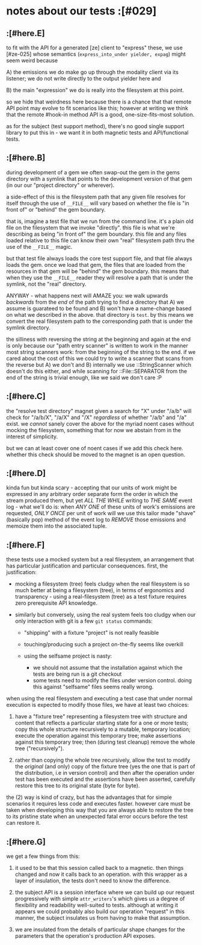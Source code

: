 # notes about our tests :[#029]

## :[#here.E]

to fit with the API for a generated [ze] client to "express" these,
we use [#ze-025] whose semantics (`express_into_under yielder, expag`)
might seem weird because

  A) the emissions we do make go up through the modality client via
     its listener; we do not write directly to the output yielder
     here and

  B) the main "expression" we do is really into the filesystem at
     this point.

so we hide that weirdness here because there is a chance that that
remote API point may evolve to fit scenarios like this; however at
writing we think that the remote #hook-in method API is a good,
one-size-fits-most solution.

as for the subject (test support method), there's no good single
support library to put this in - we want it in both magnetic tests
and API/functional tests.




## :[#here.B]

during development of a gem we often swap-out the gem in the gems
directory with a symlink that points to the development version of
that gem (in our our "project directory" or wherever).

a side-effect of this is the filesystem path that any given file
resolves for itself through the use of `__FILE__` will vary based
on whether the file is "in front of" or "behind" the gem boundary.

that is, imagine a test file that we run from the command line. it's
a plain old file on the filesystem that we invoke "directly". this
file is what we're describing as being "in front of" the gem
boundary. this file and any files loaded relative to this file can
know their own "real" filesystem path thru the use of the `__FILE__`
magic.

but that test file always loads the core test support file, and that
file always loads the gem. once we load that gem, the files that are
loaded from the resources in that gem will be "behind" the gem
boundary. this means that when they use the `__FILE__` reader they
will resolve a path that is under the symlink, not the "real"
directory.

ANYWAY - what happens next will AMAZE you: we walk upwards
*backwards* from the *end* of the path trying to find a directory
that A) we assume is guarateed to be found and B) won't have a
name-change based on what we described in the above. that directory
is `test`. by this means we convert the real filesystem path to the
corresponding path that is under the symlink directory.

the silliness with reversing the string at the beginning and again
at the end is only because our "path entry scanner" is written to
work in the manner most string scanners work: from the beginning of
the string to the end. if we cared about the cost of this we could
try to write a scanner that scans from the reverse but A) we don't
and B) internally we use ::StringScanner which doesn't do this
either, and while scanning for ::File::SEPARATOR from the end of the
string is trivial enough, like we said we don't care :P





## :[#here.C]

the "resolve test directory" magnet given a search for "X" under
"/a/b" will check for "/a/b/X", "/a/X" and "/X" *regardless* of
whether "/a/b" and "/a" exist. we *cannot* sanely cover the above
for the myriad noent cases without mocking the filesystem, something
that for now we abstain from in the interest of simplicity.

but we can at least cover one of noent cases if we add this check
here. whether this check should be moved to the magnet is an open
question.





## :[#here.D]

kinda fun but kinda scary - accepting that our units of work might
be expressed in any arbitrary order separate form the order in which
the stream produced them, but yet *ALL THE WHILE* writing to *THE SAME*
event log - what we'll do is: when *ANY ONE* of these units of work's
emissions are requested, *ONLY ONCE* per unit of work will we use this
tailor made "shave" (basically pop) method of the event log to
*REMOVE* those emissions and memoize them into the associated tuple.




## :[#here.F]

these tests use a mocked system but a real filesystem, an arrangement
that has particular justification and particular consequences. first,
the justification:

  - mocking a filesystem (tree) feels cludgy when the real filesystem
    is so much better at being a filesystem (tree), in terms of
    ergonomics and transparency - using a real-filesystem (tree) as a
    test fixture requires zero prerequisite API knowledge.

  - similarly but conversely, using the real system feels too cludgy
    when our only interaction with git is a few `git status` commands:

      - "shipping" with a fixture "project" is not really feasible

      - touching/producing such a project on-the-fly seems like overkill

      - using the selfsame project is nasty:
        - we should not assume that the installation against which the
          tests are being run is a git checkout
        - some tests need to modify the files under version control.
          doing this against "selfsame" files seems really wrong.

when using the real filesystem and executing a test case that under normal
execution is expected to modify those files, we have at least two choices:

  1) have a "fixture tree" representing a filesystem tree with structure
     and content that reflects a particular starting state for a one or
     more tests; copy this whole structure recursively to a mutable,
     temporary location; execute the operation against this temporary tree;
     make assertions against this temporary tree; then (during test cleanup)
     remove the whole tree ("recursively").

  2) rather than copying the whole tree recursively, allow the test to
     modify the *original* (and only) copy of the fixture tree (yes the
     one that is part of the distribution, i.e in version control) and then
     after the operation under test has been executed and the assertions
     have been asserted, carefully restore this tree to its original state
     (byte for byte).

the (2) way is kind of crazy, but has the advantages that for simple
scenarios it requires less code and executes faster. however care must be
taken when developing this way that you are always able to restore the
tree to its pristine state when an unexpected fatal error occurs before
the test can restore it.




## :[#here.G]

we get a few things from this:

  1. it used to be that this session called back to a magnetic. then
     things changed and now it calls back to an operation. with this
     wrapper as a layer of insulation, the tests don't need to know
     the difference.

  1. the subject API is a session interface where we can build up
     our request progressively with simple `attr_writers`'s which
     gives us a degree of flexibility and readability well-suited
     to tests. although at writing it appears we could probably also
     build our operation "request" in this manner, the subject
     insulates us from having to make that assumption.

  1. we are insulated from the details of particular shape changes
     for the parameters that the operation's production API exposes.
